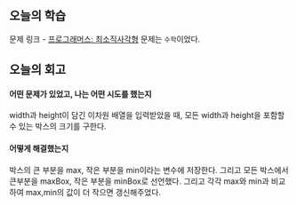 ## 오늘의 학습
문제 링크 - [프로그래머스: 최소직사각형](https://school.programmers.co.kr/learn/courses/30/lessons/86491?language=javascript)
문제는 `수학`이었다.


## 오늘의 회고
#### 어떤 문제가 있었고, 나는 어떤 시도를 했는지
width과 height이 담긴 이차원 배열을 입력받았을 때, 모든 width과 height을 포함할 수 있는 박스의 크기를 구한다.

#### 어떻게 해결했는지
박스의 큰 부분을 max, 작은 부분을 min이라는 변수에 저장한다.
그리고 모든 박스에서 큰부분을 maxBox, 작은 부분을 minBox로 선언했다.
그리고 각각 max와 min과 비교하여 max,min의 값이 더 작으면 갱신해주었다.
